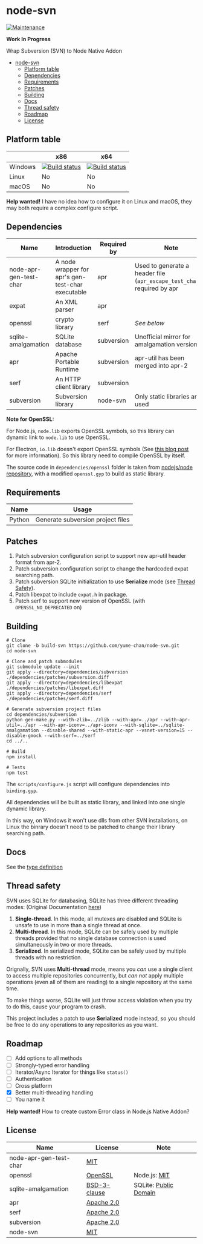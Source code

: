 # node-svn

[![Maintenance](https://img.shields.io/maintenance/yes/2018.svg)]()

**Work In Progress**

Wrap Subversion (SVN) to Node Native Addon

- [node-svn](#node-svn)
    - [Platform table](#platform-table)
    - [Dependencies](#dependencies)
    - [Requirements](#requirements)
    - [Patches](#patches)
    - [Building](#building)
    - [Docs](#docs)
    - [Thread safety](#thread-safety)
    - [Roadmap](#roadmap)
    - [License](#license)

## Platform table

|         | x86                                                                                                                                                                            | x64                                                                                                                                                                            |
| ------- | ------------------------------------------------------------------------------------------------------------------------------------------------------------------------------ | ------------------------------------------------------------------------------------------------------------------------------------------------------------------------------ |
| Windows | [![Build status](https://ci.appveyor.com/api/projects/status/u7klnu47dxei6w0x/branch/build-svn?svg=true)](https://ci.appveyor.com/project/yume-chan/node-svn/branch/build-svn) | [![Build status](https://ci.appveyor.com/api/projects/status/u7klnu47dxei6w0x/branch/build-svn?svg=true)](https://ci.appveyor.com/project/yume-chan/node-svn/branch/build-svn) |
| Linux   | No                                                                                                                                                                             | No                                                                                                                                                                             |
| macOS   | No                                                                                                                                                                             | No                                                                                                                                                                             |

**Help wanted!** I have no idea how to configure it on Linux and macOS, they may both require a complex configure script.

## Dependencies

| Name                   | Introduction                                      | Required by           | Note                                                                      |
| ---------------------- | ------------------------------------------------- | --------------------- | ------------------------------------------------------------------------- |
| node-apr-gen-test-char | A node wrapper for apr's gen-test-char executable | apr                   | Used to generate a header file (`apr_escape_test_char.h`) required by apr |
| expat                  | An XML parser                                     | apr                   |                                                                           |
| openssl                | crypto library                                    | serf                  | *See below*                                                               |
| sqlite-amalgamation    | SQLite database                                   | subversion            | Unofficial mirror for amalgamation version                                |
| apr                    | Apache Portable Runtime                           | subversion            | apr-util has been merged into apr-2                                       |
| serf                   | An HTTP client library                            | subversion            |                                                                           |
| subversion             | Subversion library                                | node-svn              | Only static libraries are used                                            |

**Note for OpenSSL:**

For Node.js, `node.lib` exports OpenSSL symbols, so this library can dynamic link to `node.lib` to use OpenSSL.

For Electron, `io.lib` doesn't export OpenSSL symbols (See [this blog post](https://electronjs.org/blog/electron-internals-using-node-as-a-library#shared-library-or-static-library) for more information). So this library need to compile OpenSSL by itself.

The source code in `dependencies/openssl` folder is taken from [nodejs/node repository](https://github.com/nodejs/node/tree/master/deps/openssl), with a modified `openssl.gyp` to build as static library.

## Requirements

| Name   | Usage                             |
| ------ | --------------------------------- |
| Python | Generate subversion project files |

## Patches

1. Patch subversion configuration script to support new apr-util header format from apr-2.
1. Patch subversion configuration script to change the hardcoded expat searching path.
2. Patch subversion SQLite initialization to use **Serialize** mode (see [Thread Safety](#Thread-safey)).
1. Patch libexpat to include `expat.h` in package.
1. Patch serf to support new version of OpenSSL (with `OPENSSL_NO_DEPRECATED` on)

## Building

```` shell
# Clone
git clone -b build-svn https://github.com/yume-chan/node-svn.git
cd node-svn

# Clone and patch submodules
git submodule update --init
git apply --directory=dependencies/subversion ./dependencies/patches/subversion.diff
git apply --directory=dependencies/libexpat ./dependencies/patches/libexpat.diff
git apply --directory=dependencies/serf ./dependencies/patches/serf.diff

# Generate subversion project files
cd dependencies/subversion
python gen-make.py --with-zlib=../zlib --with-apr=../apr --with-apr-util=../apr --with-apr-iconv=../apr-iconv --with-sqlite=../sqlite-amalgamation --disable-shared --with-static-apr --vsnet-version=15 --disable-gmock --with-serf=../serf
cd ../..

# Build
npm install

# Tests
npm test
````

The `scripts/configure.js` script will configure dependencies into `binding.gyp`.

All dependencies will be built as static library, and linked into one single dynamic library.

In this way, on Windows it won't use dlls from other SVN installations, on Linux the binrary doesn't need to be patched to change their library searching path.

## Docs

See the [type definition](scripts/index.d.ts)

## Thread safety

SVN uses SQLite for databasing, SQLite has three different threading modes: (Original Documentation [here](https://sqlite.org/threadsafe.html))

1. **Single-thread**. In this mode, all mutexes are disabled and SQLite is unsafe to use in more than a single thread at once.
1. **Multi-thread**. In this mode, SQLite can be safely used by multiple threads provided that no single database connection is used simultaneously in two or more threads.
1. **Serialized**. In serialized mode, SQLite can be safely used by multiple threads with no restriction.

Orignally, SVN uses **Multi-thread** mode, means you *can* use a single client to access multiple repositories concurrently, but *can not* apply multiple operations (even all of them are reading) to a single repository at the same time.

To make things worse, SQLite will just throw access violation when you try to do this, cause your program to crash.

This project includes a patch to use **Serialized** mode instead, so you should be free to do any operations to any repositories as you want.

## Roadmap

- [ ] Add options to all methods
- [ ] Strongly-typed error handling
- [ ] Iterator/Async Iterator for things like `status()`
- [ ] Authentication
- [ ] Cross platform
- [x] Better multi-threading handling
- [ ] You name it

**Help wanted!** How to create custom Error class in Node.js Native Addon?

## License

| Name                   | License                                                                            | Note                                                               |
| ---------------------- | ---------------------------------------------------------------------------------- | ------------------------------------------------------------------ |
| node-apr-gen-test-char | [MIT](https://github.com/yume-chan/node-apr-gen-test-char/blob/master/LICENSE)     |                                                                    |
| openssl                | [OpenSSL](https://github.com/openssl/openssl/blob/master/LICENSE)                  | Node.js: [MIT](https://github.com/nodejs/node/blob/master/LICENSE) |
| sqlite-amalgamation    | [BSD-3-clause](https://github.com/azadkuh/sqlite-amalgamation/blob/master/LICENSE) | SQLite: [Public Domain](http://www.sqlite.org/copyright.html)      |
| apr                    | [Apache 2.0](https://github.com/apache/apr/blob/trunk/LICENSE)                     |                                                                    |
| serf                   | [Apache 2.0](https://github.com/apache/apr/blob/trunk/LICENSE)                     |                                                                    |
| subversion             | [Apache 2.0](https://github.com/apache/subversion/blob/trunk/LICENSE)              |                                                                    |
| node-svn               | [MIT](https://github.com/yume-chan/node-svn/blob/master/LICENSE)                   |                                                                    |
